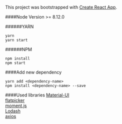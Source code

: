 This project was bootstrapped with [Create React App](https://github.com/facebookincubator/create-react-app).

####Node Version >= 8.12.0

######YARN
```
yarn
yarn start
```

######NPM
```
npm install
npm start
```

####Add new dependency
```
yarn add <dependency-name>
npm install <dependency-name> --save
```

####Used libraries
[Material-UI](https://material-ui.com/)  
[flatpicker](https://flatpickr.js.org/)  
[moment.js](https://momentjs.com/)  
[Lodash](https://lodash.com/docs/4.17.10)  
[axios](https://github.com/axios/axios)
